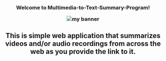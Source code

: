 <h3 align="center">
Welcome to Multimedia-to-Text-Summary-Program!
<p align="center">
  <a rel="noreferrer"><img src="https://user-images.githubusercontent.com/99951322/230460687-dcc002d1-22c5-4286-bc2b-73dc689d6f27.png" alt="my banner"></a>
</p>
  </a> 
</h3>

<h2 align="center">
 This is simple web application that summarizes videos and/or audio recordings from across the web as you provide the link to it.
</h2> 
